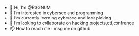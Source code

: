 - 👋 Hi, I’m @R3GNUM
- 👀 I’m interested in cybersec and programming
- 🌱 I’m currently learning  cybersec and lock picking
- 💞️ I’m looking to collaborate on hacking projects,ctf,confrence
- 📫 How to reach me :
msg me on github.

<!---
arshjahmurad/arshjahmurad is a ✨ special ✨ repository because its `README.md` (this file) appears on your GitHub profile.
You can click the Preview link to take a look at your changes.
--->
